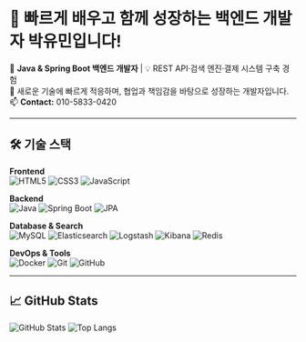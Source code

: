 # 👋 빠르게 배우고 함께 성장하는 백엔드 개발자 박유민입니다!

🌱 **Java & Spring Boot 백엔드 개발자** | 💡 REST API·검색 엔진·결제 시스템 구축 경험  
📍 새로운 기술에 빠르게 적응하며, 협업과 책임감을 바탕으로 성장하는 개발자입니다.  
📫 **Contact:** 010-5833-0420

---

## 🛠 기술 스택

**Frontend**  
![HTML5](https://img.shields.io/badge/HTML5-E34F26?logo=html5&logoColor=white)
![CSS3](https://img.shields.io/badge/CSS3-1572B6?logo=css3&logoColor=white)
![JavaScript](https://img.shields.io/badge/JavaScript-F7DF1E?logo=javascript&logoColor=black)

**Backend**  
![Java](https://img.shields.io/badge/Java-007396?logo=java&logoColor=white)
![Spring Boot](https://img.shields.io/badge/Spring%20Boot-6DB33F?logo=springboot&logoColor=white)
![JPA](https://img.shields.io/badge/JPA-59666C?logo=hibernate&logoColor=white)

**Database & Search**  
![MySQL](https://img.shields.io/badge/MySQL-4479A1?logo=mysql&logoColor=white)
![Elasticsearch](https://img.shields.io/badge/Elasticsearch-005571?logo=elasticsearch&logoColor=white)
![Logstash](https://img.shields.io/badge/Logstash-005571?logo=logstash&logoColor=white)
![Kibana](https://img.shields.io/badge/Kibana-E8478B?logo=kibana&logoColor=white)
![Redis](https://img.shields.io/badge/Redis-DC382D?logo=redis&logoColor=white)

**DevOps & Tools**  
![Docker](https://img.shields.io/badge/Docker-2496ED?logo=docker&logoColor=white)
![Git](https://img.shields.io/badge/Git-F05032?logo=git&logoColor=white)
![GitHub](https://img.shields.io/badge/GitHub-181717?logo=github&logoColor=white)


---

## 📈 GitHub Stats
![GitHub Stats](https://github-readme-stats.vercel.app/api?username=yumin1209&show_icons=true&theme=vue)
![Top Langs](https://github-readme-stats.vercel.app/api/top-langs/?username=yumin1209&layout=compact&theme=vue)




